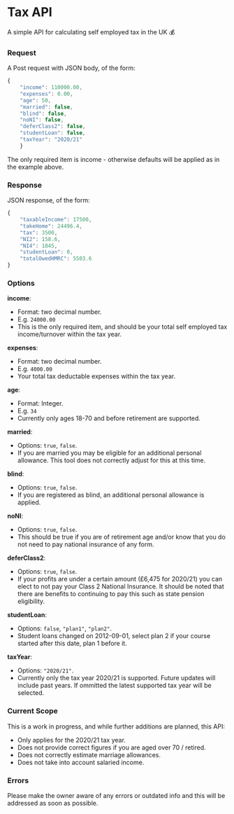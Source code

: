 # Tax API

A simple API for calculating self employed tax in the UK :moneybag:

### Request

A Post request with JSON body, of the form:

```javascript
{
    "income": 110000.00,
    "expenses": 0.00,
    "age": 50,
    "married": false,
    "blind": false,
    "noNI": false,
    "deferClass2": false,
    "studentLoan": false,
    "taxYear": "2020/21"
    }
```

The only required item is income - otherwise defaults will be applied as in the example above.

### Response

JSON response, of the form:

```javascript
{
    "taxableIncome": 17500,
    "takeHome": 24496.4,
    "tax": 3500,
    "NI2": 158.6,
    "NI4": 1845,
    "studentLoan": 0,
    "totalOwedHMRC": 5503.6
}
```

### Options

**income**:

- Format: two decimal number.
- E.g. `24000.00`
- This is the only required item, and should be your total self employed tax income/turnover within the tax year.

**expenses**:

- Format: two decimal number.
- E.g. `4000.00`
- Your total tax deductable expenses within the tax year.

**age**:

- Format: Integer.
- E.g. `34`
- Currently only ages 18-70 and before retirement are supported.

**married**:

- Options: `true`, `false`.
- If you are married you may be eligible for an additional personal allowance. This tool does not correctly adjust for this at this time.

**blind**:

- Options: `true`, `false`.
- If you are registered as blind, an additional personal allowance is applied.

**noNI**:

- Options: `true`, `false`.
- This should be true if you are of retirement age and/or know that you do not need to pay national insurance of any form.

**deferClass2**:

- Options: `true`, `false`.
- If your profits are under a certain amount (£6,475 for 2020/21) you can elect to not pay your Class 2 National Insurance. It should be noted that there are benefits to continuing to pay this such as state pension eligibility.

**studentLoan**:

- Options: `false`, `"plan1"`, `"plan2"`.
- Student loans changed on 2012-09-01, select plan 2 if your course started after this date, plan 1 before it.

**taxYear**:

- Options: `"2020/21"`.
- Currently only the tax year 2020/21 is supported. Future updates will include past years. If ommitted the latest supported tax year will be selected.

### Current Scope

This is a work in progress, and while further additions are planned, this API:

- Only applies for the 2020/21 tax year.
- Does not provide correct figures if you are aged over 70 / retired.
- Does not correctly estimate marriage allowances.
- Does not take into account salaried income.

### Errors

Please make the owner aware of any errors or outdated info and this will be addressed as soon as possible.
